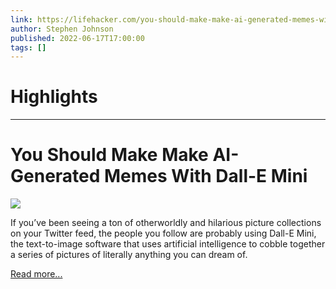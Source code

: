 ```yaml
---
link: https://lifehacker.com/you-should-make-make-ai-generated-memes-with-dall-e-min-1849078340
author: Stephen Johnson
published: 2022-06-17T17:00:00
tags: []
---
```

# Highlights


---
# You Should Make Make AI-Generated Memes With Dall-E Mini
![](https://i.kinja-img.com/gawker-media/image/upload/s--KQFgS9TQ--/c_fit,fl_progressive,q_80,w_636/65ab73d2ebb02aa061d29753278f5590.png)

If you’ve been seeing a ton of otherworldly and hilarious picture collections on your Twitter feed, the people you follow are probably using Dall-E Mini, the text-to-image software that uses artificial intelligence to cobble together a series of pictures of literally anything you can dream of.  

[Read more...](https://lifehacker.com/you-should-make-make-ai-generated-memes-with-dall-e-min-1849078340)